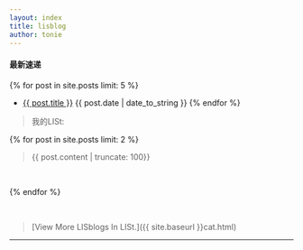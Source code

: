 ```yaml
---
layout: index
title: lisblog
author: tonie
---
```



<h4>最新速递</h4>

{% for post in site.posts limit: 5 %}
+ <a href="{{ site.baseurl }}{{ post.url }}">{{ post.title }}</a>
  <label>{{ post.date | date_to_string }}</label>
{% endfor %}

> 我的LISt:

{% for post in site.posts limit: 2 %}

> {{ post.content | truncate: 100}}
</br>

{% endfor %}

<br/>

> [View More LISblogs In LISt.]({{ site.baseurl }}cat.html)
-----------------------------------------------------------
